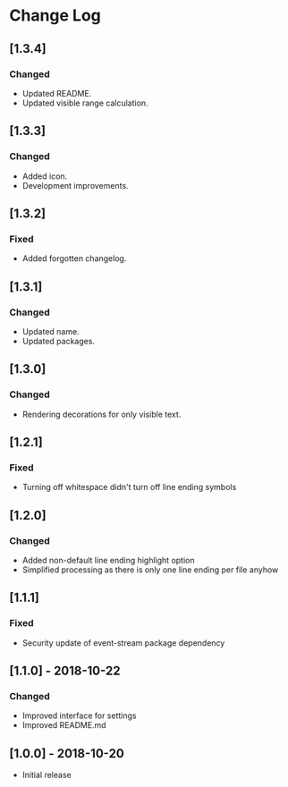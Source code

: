 # Change Log

## [1.3.4]

### Changed
- Updated README.
- Updated visible range calculation.


## [1.3.3]

### Changed
- Added icon.
- Development improvements.


## [1.3.2]

### Fixed
- Added forgotten changelog.


## [1.3.1]

### Changed
- Updated name.
- Updated packages.


## [1.3.0]

### Changed
- Rendering decorations for only visible text.


## [1.2.1]

### Fixed
- Turning off whitespace didn't turn off line ending symbols


## [1.2.0]

### Changed
- Added non-default line ending highlight option
- Simplified processing as there is only one line ending per file anyhow


## [1.1.1]

### Fixed
- Security update of event-stream package dependency


## [1.1.0] - 2018-10-22

### Changed
- Improved interface for settings
- Improved README.md


## [1.0.0] - 2018-10-20

- Initial release
